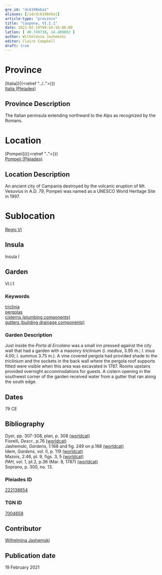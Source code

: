 ```yaml
---
gre_id: "dc6198eba1"
aliases: [/id/dc6198eba1]
article-type: "province"
title: "Caupona, VI.I.1"
date: 2021-02-19T09:54:16-06:00
latlon: [ 40.749738, 14.489882 ]
author: Wilhelmina Jashemski
editor: Claire Campbell
draft: true
---
```


# Province
[Italia]({{<relref "../..">}}) \
[Italia (Pleiades)](https://pleiades.stoa.org/places/1052)
<!--- Content of Province heading --->

## Province Description
The Italian peninsula extending northward to the Alps as recognized by the Romans.
<!-- DESCRIPTION -->


# Location
[Pompeii]({{<relref "..">}}) \
[Pompeii (Pleiades)](https://pleiades.stoa.org/places/433032)
<!-- [Colonia Claudia Ara Agrippinensium (Cologne)](https://pleiades.stoa.org/places/108751) -->

## Location Description
An ancient city of Campania destroyed by the volcanic eruption of Mt. Vesuvius in A.D. 79, Pompeii was named as a UNESCO World Heritage Site in 1997.
<!-- LEAVE THIS BLANK FOR NOW -->

# Sublocation
[Regio VI](https://pleiades.stoa.org/places/984330151)
<!--
[AREA WITHIN LOCATION, LIKE “PALATINE HILL”](GEOREFERENCE LINK)
A sublocation is any area larger than an individual garden, but located within a location. I would always try to include a link to a controlled vocabulary here if possible. This ID may well be different from the Garden ID, e.g., Pompeii versus a Garden in one of the houses which has its own Pleiades ID.
-->

## Insula
Insula I
<!-- DESCRIPTION -->

## Garden
VI.I.1
<!-- List of gardens in province -->
<!-- May be left blank for now -->

### Keywords
[triclinia](http://vocab.getty.edu/page/aat/300004359) \
[pergolas](http://vocab.getty.edu/page/aat/300006783) \
[cisterns (plumbing components)](http://vocab.getty.edu/page/aat/300052558) \
[gutters (building drainage components)](http://vocab.getty.edu/page/aat/300052565)

### Garden Description
Just inside the *Porta di Ercolano* was a small inn pressed against the city wall that had a garden with a masonry *triclinium* (l. *medius*, 3.95 m.; *l. imus* 4.00; *l. summus* 3.75 m.). A vine covered pergola had provided shade to the *triclinium* and the sockets in the back wall where the pergola roof supports fitted were visible when this area was excavated in 1787. Rooms upstairs provided overnight accommodations for guests. A cistern opening in the southwest corner of the garden received water from a gutter that ran along the south edge.

## Dates
79 CE
<!-- Format: For now, include dates exactly as written in the document. We will revisit the question of date formatting once more data have been collected. -->
<!-- If no date, use "unspecified" -->

## Bibliography
Dyer, pp. 307-308, plan, p. 308 [(worldcat)](https://www.worldcat.org/title/pompeii-its-history-buildings-and-antiquities-an-account-of-the-destruction-of-the-city-with-a-full-description-of-the-remains-and-of-the-recent-excavations-and-also-an-itinerary-for-visitors/oclc/944931081&referer=brief_results) \
Fiorelli, *Descr.*, p.76 [(worldcat)](https://www.worldcat.org/title/la-descrizione-di-pompei-1875-con-una-cronistoria-per-immagini-e-la-lettera-alla-guardia-nazionale-del-distretto-di-castellammare-di-stabia/oclc/1074056884&referer=brief_results) \
Jashemski, *Gardens*, 1:168 and fig. 249 on p.168 [(worldcat)](https://www.worldcat.org/title/gardens-of-pompeii-2-herculaneum-and-the-villas-destroyed-by-vesuvius/oclc/921816405) \
Idem, *Gardens*, vol. II, p. 119 [(worldcat)](https://www.worldcat.org/title/gardens-of-pompeii-2-herculaneum-and-the-villas-destroyed-by-vesuvius/oclc/921816405) \
Mazois, 2:46, pl. 9, figs. 3, 5 [(worldcat)](https://www.worldcat.org/title/ruines-de-pompei-dessinees-et-mesurees-pendant-les-annees-mdcccix-mdcccx-mdcccxi/oclc/874412631&referer=brief_results) \
*PAH*, vol. 1, pt.2, p.36 (Mar. 8, 1787) [(worldcat)](http://www.worldcat.org/oclc/568028156) \
Soprano, p. 300, no. 13. 
<!--
- BIB_ENTRY [(worldcat)](WORLDCAT_LINK_URL)
-->


### Pleiades ID
[222138654](https://pleiades.stoa.org/places/222138654)
<!-- N.B. This should be as specific as it can be, i.e., to the garden, sublocation, location, or province. -->

<!-- [PLEIADES_ID](https://pleiades.stoa.org/places/PLEIADES_ID) -->

### TGN ID
[7004658](http://www.getty.edu/vow/TGNFullDisplay?find=&place=&nation=&english=Y&subjectid=7004658)
<!-- N.B. This should be as specific as it can be, i.e., to the garden, sublocation, location, or province. -->

<!-- [TGN_ID](http://vocab.getty.edu/page/tgn/TGN_ID) -->

## Contributor
[Wilhelmina Jashemski](https://lib.guides.umd.edu/c.php?g=326514&p=2193250)
<!-- [AUTHOR_NAME](AUTHOR_LINK) -->


## Publication date
19 February 2021
<!-- Format: dd MONTH_NAME yyyy -->

<!-- DATE -->